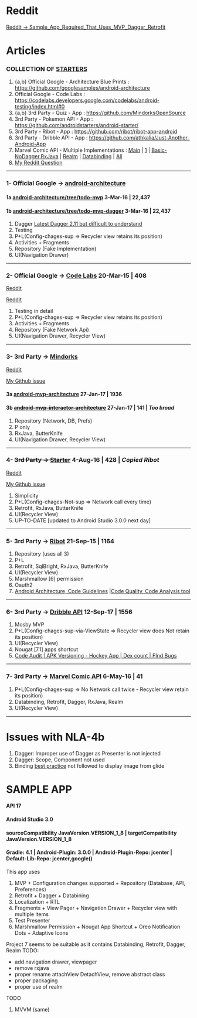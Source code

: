 # Reddit
[Reddit -> Sample_App_Required_That_Uses_MVP_Dagger_Retrofit](https://www.reddit.com/r/androiddev/comments/76wqog/sample_app_required_that_uses_mvp_dagger_retrofit/)

# Articles

### COLLECTION OF [STARTERS](http://androidstarters.com/)
1) {a,b} Official Google - Architecture Blue Prints : https://github.com/googlesamples/android-architecture
2) Official Google - Code Labs : https://codelabs.developers.google.com/codelabs/android-testing/index.html#0
3) {a,b} 3rd Party - Quiz - App : https://github.com/MindorksOpenSource
4) 3rd Party - Pokemon API - App : https://github.com/androidstarters/android-starter/
5) 3rd Party - Ribot - App : https://github.com/ribot/ribot-app-android
6) 3rd Party - Dribble API - App : https://github.com/athkalia/Just-Another-Android-App
7) Marvel Comic API - Multiple Implementations : [Main](https://goo.gl/weZ471) | [1](https://github.com/segunfamisa/marvel-comics-android) | [Basic-NoDagger,RxJava](https://github.com/JoaquimLey/avenging) | [Realm](https://github.com/segunfamisa/marvel-comics-android) | [Databinding](https://github.com/andremion/Villains-and-Heroes) | [All](https://github.com/mirhoseini/marvel)
8) [My Reddit Question](https://www.reddit.com/r/androiddev/comments/76wqog/sample_app_required_that_uses_mvp_dagger_retrofit/)

----
### 1- Official Google -> [android-architecture](https://github.com/googlesamples/android-architecture)

#### 1a [android-architecture/tree/todo-mvp](https://github.com/googlesamples/android-architecture/tree/todo-mvp/todoapp/app/src/main/java/com/example/android/architecture/blueprints/todoapp) **3-Mar-16 | 22,437**

#### 1b [android-architecture/tree/todo-mvp-dagger](https://github.com/googlesamples/android-architecture/tree/todo-mvp-dagger/todoapp/app/src/main/java/com/example/android/architecture/blueprints/todoapp) **3-Mar-16 | 22,437**

1) Dagger [Latest Dagger 2.11 but difficult to understand](https://www.reddit.com/r/androiddev/comments/6d0nlw/what_do_you_think_about_dagger_android_injector/)
2) Testing
3) P+L(Config-chages-sup => Recycler view retains its position)
4) Activities + Fragments
5) Repository (Fake Implementation)
6) UI(Navigation Drawer)

----
### 2- Official Google -> [Code Labs](https://github.com/googlecodelabs/android-testing/tree/master/app/src/main/java/com/example/android/testing/notes) **20-Mar-15 | 408**

[Reddit](https://www.reddit.com/r/androiddev/comments/75wgde/android_architecture_blueprints_todomvp_sample/do9lrs3/)

[Reddit](https://www.reddit.com/r/androiddev/comments/6po5ls/any_good_resources_on_mvp_step_by_step/)

1) Testing in detail
2) P+L(Config-chages-sup => Recycler view retains its position)
3) Activities + Fragments
4) Repository (Fake Network Api)
5) UI(Navigation Drawer, Recycler View)

----
### 3- 3rd Party -> [Mindorks](https://github.com/MindorksOpenSource)

[Reddit](https://www.reddit.com/r/androiddev/comments/6po5ls/any_good_resources_on_mvp_step_by_step/)

[My Github issue](https://github.com/MindorksOpenSource/android-mvp-architecture/issues/46)

#### 3a [android-mvp-architecture](https://github.com/MindorksOpenSource/android-mvp-architecture/tree/master/app/src/main/java/com/mindorks/framework/mvp) **27-Jan-17 | 1936**

#### 3b ~~[android-mvp-interactor-architecture](https://github.com/MindorksOpenSource/android-mvp-interactor-architecture/tree/master/app/src/main/java/com/mindorks/framework/mvp)~~ **27-Jan-17 | 141 | *Too broad***

1) Repository (Network, DB, Prefs)
2) P only
3) RxJava, ButterKnife
4) UI(Navigation Drawer, Recycler View)

----
### 4- ~~3rd Party -> [Starter](https://github.com/androidstarters/android-starter/tree/develop/app/src/main/java/io/mvpstarter/sample)~~ **4-Aug-16 | 428 | *Copied Ribot***

[Reddit](https://www.reddit.com/r/androiddev/comments/5s72bi/android_app_starter_based_on_android_mvp_dagger2/)

[My Github issue](https://github.com/androidstarters/android-starter/issues)

1) Simplicity
2) P+L(Config-chages-Not-sup => Network call every time) 
3) Retrofit, RxJava, ButterKnife
4) UI(Recycler View)
5) UP-TO-DATE [updated to Android Studio 3.0.0 next day]

----
### 5- 3rd Party -> [Ribot](https://github.com/ribot/ribot-app-android/tree/master/app/src/main/java/io/ribot/app) **21-Sep-15 | 1164**

1) Repository (uses all 3)
2) P+L
2) Retrofit, SqlBright, RxJava, ButterKnife
3) UI(Recycler View)
4) Marshmallow [6] permission
5) Oauth2
6) [Android Architecture, Code Guidelines](https://github.com/ribot/android-guidelines) |[Code Quality, Code Analysis tool](https://github.com/ribot/ribot-app-android#code-quality)

----
### 6- 3rd Party -> [Dribble API](https://github.com/athkalia/Just-Another-Android-App/tree/develop/app/src/main/java/com/example) **12-Sep-17 | 1556**

1) Mosby MVP
2) P+L(Config-chages-sup-via-ViewState => Recycler view does Not retain its position)
3) UI(Recycler View)
4) Nougat [7.1] apps shortcut
5) [Code Audit | APK Versioning - Hockey App | Dex count | FInd Bugs](https://github.com/athkalia/Just-Another-Android-App/tree/develop/art)

----
### 7- 3rd Party -> [Marvel Comic API](https://github.com/andremion/Villains-and-Heroes/tree/master/app/src/main/java/com/andremion/heroes) **6-May-16 | 41**

1) P+L(Config-chages-sup => No Network call twice - Recycler view retain its position)
2) Databinding, Retrofit, Dagger, RxJava, Realm
3) UI(Recycler View)

----

# Issues with NLA-4b
1) Dagger: Improper use of Dagger as Presenter is not injected
2) Dagger: Scope, Component not used
3) Binding [best practice](https://github.com/andremion/Villains-and-Heroes/tree/master/app/src/main/java/com/andremion/heroes/ui/binding) not followed to display image from glide 

# SAMPLE APP
#### API 17
#### Android Studio 3.0
#### sourceCompatibility JavaVersion.VERSION_1_8 | targetCompatibility JavaVersion.VERSION_1_8
#### Gradle: 4.1 | Android-Plugin: 3.0.0 | Android-Plugin-Repo: jcenter | Default-Lib-Repo: jcenter,google()

This app uses
1) MVP + Configuration changes supported + Repository (Database, API, Preferences)
2) Retrofit + Dagger + Databining
3) Localization + RTL
4) Fragments + View Pager + Navigation Drawer + Recycler view with multiple items
5) Test Presenter
6) Marshmallow Permission + Nougat App Shortcut + Oreo Notification Dots + Adaptive Icons

Project 7 seems to be suitable as it contains Databinding, Retrofit, Dagger, Realm
TODO:
- add navigation drawer, viewpager
- remove rxjava
- proper rename attachView DetachView, remove abstract class
- proper packaging
- proper use of realm

TODO
1) MVVM (same)
